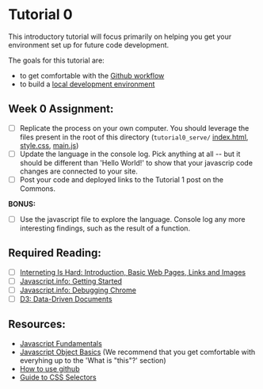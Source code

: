 # Tutorial 0

This introductory tutorial will focus primarily on helping you get your environment set up for future code development. 

The goals for this tutorial are:

- to get comfortable with the [Github workflow](./GIT_SETUP.md)
- to build a [local development environment](./BASIC_SERVER.md)

## Week 0 Assignment:

- [ ] Replicate the process on your own computer. You should leverage the files present in the root of this directory (`tutorial0_serve/` [index.html](index.html), [style.css](style.css), [main.js](main.js))
- [ ] Update the language in the console log. Pick anything at all -- but it should be different than 'Hello World!' to show that your javascrip code changes are connected to your site.
- [ ] Post your code and deployed links to the Tutorial 1 post on the Commons.

**BONUS:**

- [ ] Use the javascript file to explore the language. Console log any more interesting findings, such as the result of a function.

## Required Reading: 

- [ ] [Interneting Is Hard: Introduction, Basic Web Pages, Links and Images](https://www.internetingishard.com/html-and-css/) 
- [ ] [Javascript.info: Getting Started](https://javascript.info/getting-started)
- [ ] [Javascript.info: Debugging Chrome](https://javascript.info/debugging-chrome)
- [ ] [D3: Data-Driven Documents](http://vis.stanford.edu/files/2011-D3-InfoVis.pdf)

## Resources:

- [Javascript Fundamentals](https://javascript.info/first-steps)
- [Javascript Object Basics](https://developer.mozilla.org/en-US/docs/Learn/JavaScript/Objects/Basics) (We recommend that you get comfortable with everyhing up to the 'What is "this"?' section)
- [How to use github](https://git-scm.com/book/en/v2)
- [Guide to CSS Selectors](https://developer.mozilla.org/en-US/docs/Learn/CSS/Building_blocks/Selectors)
